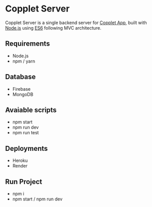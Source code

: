 # Copplet Server

Copplet Server is a single backend server for [Copplet App](https://copplet.com/), built with [Node.js](https://nodejs.org/en/) using [ES6](https://www.w3schools.com/js/js_es6.asp) following MVC architecture.

## Requirements

- Node.js
- npm / yarn

## Database

- Firebase
- MongoDB

## Avaiable scripts

- npm start
- npm run dev
- npm run test

## Deployments

- Heroku
- Render

## Run Project

- npm i
- npm start / npm run dev
